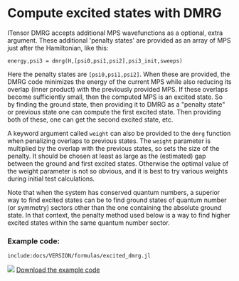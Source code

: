 # Compute excited states with DMRG 

ITensor DMRG accepts additional MPS wavefunctions as a optional, extra argument.
These additional 'penalty states' are provided as an array of MPS just 
after the Hamiltonian, like this:

    energy,psi3 = dmrg(H,[psi0,psi1,psi2],psi3_init,sweeps)

Here the penalty states are `[psi0,psi1,psi2]`. 
When these are provided, the DMRG code minimizes the
energy of the current MPS while also reducing its overlap 
(inner product) with the previously provided MPS. If these overlaps become sufficiently small,
then the computed MPS is an excited state. So by finding the ground
state, then providing it to DMRG as a "penalty state" or previous state
one can compute the first excited state. Then providing both of these, one can
get the second excited state, etc.

A  keyword argument called `weight` can also be provided to
the `dmrg` function when penalizing overlaps to previous states. The 
`weight` parameter is multiplied by the overlap with the previous states,
so sets the size of the penalty. It should be chosen at least as large
as the (estimated) gap between the ground and first excited states.
Otherwise the optimal value of the weight parameter is not so obvious,
and it is best to try various weights during initial test calculations.

Note that when the system has conserved quantum numbers, a superior way
to find excited states can be to find ground states of quantum number (or symmetry)
sectors other than the one containing the absolute ground state. In that
context, the penalty method used below is a way to find higher excited states
within the same quantum number sector.
  
### Example code:

    include:docs/VERSION/formulas/excited_dmrg.jl

<img class="icon" src="docs/VERSION/install.png"/>&nbsp;<a href="docs/VERSION/formulas/excited_dmrg.jl">Download the example code</a>
